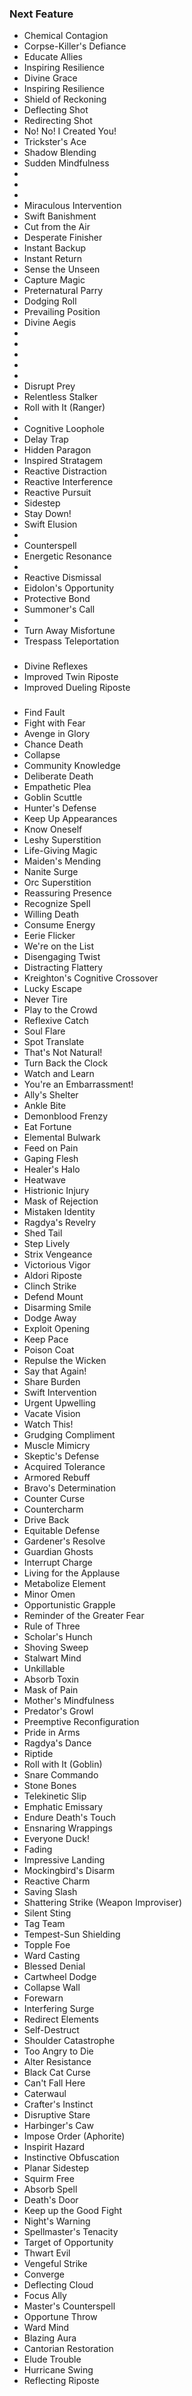 ### Next Feature

- Chemical Contagion
- Corpse-Killer's Defiance
- Educate Allies
- Inspiring Resilience
- Divine Grace
- Inspiring Resilience
- Shield of Reckoning
- Deflecting Shot
- Redirecting Shot
- No! No! I Created You!
- Trickster's Ace
- Shadow Blending
- Sudden Mindfulness
-
-
-
- Miraculous Intervention
- Swift Banishment
- Cut from the Air
- Desperate Finisher
- Instant Backup
- Instant Return
- Sense the Unseen
- Capture Magic
- Preternatural Parry
- Dodging Roll
- Prevailing Position
- Divine Aegis
-
- 
-
-
-
- Disrupt Prey
- Relentless Stalker
- Roll with It (Ranger)
-
- Cognitive Loophole
- Delay Trap
- Hidden Paragon
- Inspired Stratagem
- Reactive Distraction
- Reactive Interference
- Reactive Pursuit
- Sidestep
- Stay Down!
- Swift Elusion
-
- Counterspell
- Energetic Resonance
-
- Reactive Dismissal
- Eidolon's Opportunity
- Protective Bond
- Summoner's Call
-
- Turn Away Misfortune
- Trespass Teleportation

###
- Divine Reflexes
- Improved Twin Riposte
- Improved Dueling Riposte

### 
- Find Fault
- Fight with Fear
- Avenge in Glory
- Chance Death
- Collapse
- Community Knowledge
- Deliberate Death
- Empathetic Plea
- Goblin Scuttle
- Hunter's Defense
- Keep Up Appearances
- Know Oneself
- Leshy Superstition
- Life-Giving Magic
- Maiden's Mending
- Nanite Surge
- Orc Superstition
- Reassuring Presence
- Recognize Spell
- Willing Death
- Consume Energy
- Eerie Flicker
- We're on the List
- Disengaging Twist
- Distracting Flattery
- Kreighton's Cognitive Crossover
- Lucky Escape
- Never Tire
- Play to the Crowd
- Reflexive Catch
- Soul Flare
- Spot Translate
- That's Not Natural!
- Turn Back the Clock
- Watch and Learn
- You're an Embarrassment!
- Ally's Shelter
- Ankle Bite
- Demonblood Frenzy
- Eat Fortune
- Elemental Bulwark
- Feed on Pain
- Gaping Flesh
- Healer's Halo
- Heatwave
- Histrionic Injury
- Mask of Rejection
- Mistaken Identity
- Ragdya's Revelry
- Shed Tail
- Step Lively
- Strix Vengeance
- Victorious Vigor
- Aldori Riposte
- Clinch Strike
- Defend Mount
- Disarming Smile
- Dodge Away
- Exploit Opening
- Keep Pace
- Poison Coat
- Repulse the Wicken
- Say that Again!
- Share Burden
- Swift Intervention
- Urgent Upwelling
- Vacate Vision
- Watch This!
- Grudging Compliment
- Muscle Mimicry
- Skeptic's Defense
- Acquired Tolerance
- Armored Rebuff
- Bravo's Determination
- Counter Curse
- Countercharm
- Drive Back
- Equitable Defense
- Gardener's Resolve
- Guardian Ghosts
- Interrupt Charge
- Living for the Applause
- Metabolize Element
- Minor Omen
- Opportunistic Grapple
- Reminder of the Greater Fear
- Rule of Three
- Scholar's Hunch
- Shoving Sweep
- Stalwart Mind
- Unkillable
- Absorb Toxin
- Mask of Pain
- Mother's Mindfulness
- Predator's Growl
- Preemptive Reconfiguration
- Pride in Arms
- Ragdya's Dance
- Riptide
- Roll with It (Goblin)
- Snare Commando
- Stone Bones
- Telekinetic Slip
- Emphatic Emissary
- Endure Death's Touch
- Ensnaring Wrappings
- Everyone Duck!
- Fading
- Impressive Landing
- Mockingbird's Disarm
- Reactive Charm
- Saving Slash
- Shattering Strike (Weapon Improviser)
- Silent Sting
- Tag Team
- Tempest-Sun Shielding
- Topple Foe
- Ward Casting
- Blessed Denial
- Cartwheel Dodge
- Collapse Wall
- Forewarn
- Interfering Surge
- Redirect Elements
- Self-Destruct
- Shoulder Catastrophe
- Too Angry to Die
- Alter Resistance
- Black Cat Curse
- Can't Fall Here
- Caterwaul
- Crafter's Instinct
- Disruptive Stare
- Harbinger's Caw
- Impose Order (Aphorite)
- Inspirit Hazard
- Instinctive Obfuscation
- Planar Sidestep
- Squirm Free
- Absorb Spell
- Death's Door
- Keep up the Good Fight
- Night's Warning
- Spellmaster's Tenacity
- Target of Opportunity
- Thwart Evil
- Vengeful Strike
- Converge
- Deflecting Cloud
- Focus Ally
- Master's Counterspell
- Opportune Throw
- Ward Mind
- Blazing Aura
- Cantorian Restoration
- Elude Trouble
- Hurricane Swing
- Reflecting Riposte
